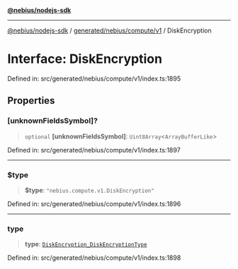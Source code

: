 [**@nebius/nodejs-sdk**](../../../../../README.md)

---

[@nebius/nodejs-sdk](../../../../../README.md) / [generated/nebius/compute/v1](../README.md) / DiskEncryption

# Interface: DiskEncryption

Defined in: src/generated/nebius/compute/v1/index.ts:1895

## Properties

### \[unknownFieldsSymbol\]?

> `optional` **\[unknownFieldsSymbol\]**: `Uint8Array`\<`ArrayBufferLike`\>

Defined in: src/generated/nebius/compute/v1/index.ts:1897

---

### $type

> **$type**: `"nebius.compute.v1.DiskEncryption"`

Defined in: src/generated/nebius/compute/v1/index.ts:1896

---

### type

> **type**: [`DiskEncryption_DiskEncryptionType`](../type-aliases/DiskEncryption_DiskEncryptionType.md)

Defined in: src/generated/nebius/compute/v1/index.ts:1898
